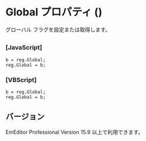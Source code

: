 # Global プロパティ ()

グローバル フラグを設定または取得します。

## 

### \[JavaScript\]

```
b = reg.Global;
reg.Global = b;
```

### \[VBScript\]

```
b = reg.Global;
reg.Global = b;
```

## バージョン

EmEditor Professional Version 15.9 以上で利用できます。
